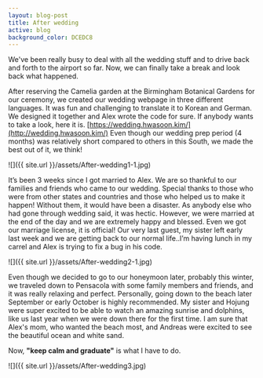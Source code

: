 ```yaml
---
layout: blog-post
title: After wedding
active: blog
background_color: DCEDC8
---
```


We've been really busy to deal with all the wedding stuff and to drive back and forth to the airport so far. Now, we can finally take a break and look back what happened.

After reserving the Camelia garden at the Birmingham Botanical Gardens for our ceremony, we created our wedding webpage in three different languages. It was fun and challenging to translate it to Korean and German. We designed it together and Alex wrote the code for sure. If anybody wants to take a look, here it is. [https://wedding.hwasoon.kim/](http://wedding.hwasoon.kim/) Even though our wedding prep period (4 months) was relatively short compared to others in this South, we made the best out of it, we think!

![]({{ site.url }}/assets/After-wedding1-1.jpg)

It’s been 3 weeks since I got married to Alex. We are so thankful to our families and friends who came to our wedding. Special thanks to those who were from other states and countries and those who helped us to make it happen! Without them, it would have been a disaster. As anybody else who had gone through wedding said, it was hectic. However, we were married at the end of the day and we are extremely happy and blessed. Even we got our marriage license, it is official! Our very last guest, my sister left early last week and we are getting back to our normal life..I’m having lunch in my carrel and Alex is trying to fix a bug in his code.

![]({{ site.url }}/assets/After-wedding2-1.jpg)

Even though we decided to go to our honeymoon later, probably this winter, we traveled down to Pensacola with some family members and friends, and it was really relaxing and perfect. Personally, going down to the beach later September or early October is highly recommended. My sister and Hojung were super excited to be able to watch an amazing sunrise and dolphins, like us last year when we were down there for the first time. I am sure that Alex's mom, who wanted the beach most, and Andreas were excited to see the beautiful ocean and white sand.

Now, **"keep calm and graduate"** is what I have to do.

![]({{ site.url }}/assets/After-wedding3.jpg)
